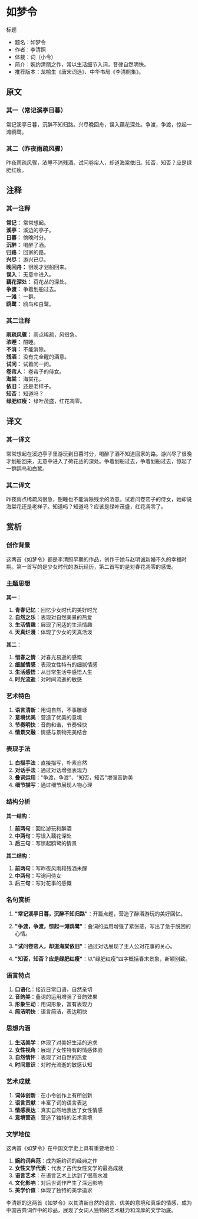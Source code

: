 <!--
 * @Author: ylmzfun ylmzfun@163.com
 * @Date: 2025-10-01 18:08:13
 * @LastEditors: ylmzfun ylmzfun@163.com
 * @LastEditTime: 2025-10-01 18:08:48
 * @FilePath: /诗词/诗词/词/如梦令.md
 * @Description: 这是默认设置,请设置`customMade`, 打开koroFileHeader查看配置 进行设置: https://github.com/OBKoro1/koro1FileHeader/wiki/%E9%85%8D%E7%BD%AE
-->

# 如梦令

标题
- 题名：如梦令
- 作者：李清照
- 体裁：词（小令）
- 简介：婉约清丽之作，常以生活细节入词，音律自然明快。
- 推荐版本：龙榆生《唐宋词选》、中华书局《李清照集》。

## 原文

### 其一（常记溪亭日暮）

常记溪亭日暮，沉醉不知归路。兴尽晚回舟，误入藕花深处。争渡，争渡，惊起一滩鸥鹭。

### 其二（昨夜雨疏风骤）

昨夜雨疏风骤，浓睡不消残酒。试问卷帘人，却道海棠依旧。知否，知否？应是绿肥红瘦。

## 注释

### 其一注释

**常记：** 常常想起。  
**溪亭：** 溪边的亭子。  
**日暮：** 傍晚时分。  
**沉醉：** 喝醉了酒。  
**归路：** 回家的路。  
**兴尽：** 游兴已尽。  
**晚回舟：** 很晚才划船回来。  
**误入：** 无意中进入。  
**藕花深处：** 荷花丛的深处。  
**争渡：** 争着划船过去。  
**一滩：** 一群。  
**鸥鹭：** 鸥鸟和白鹭。

### 其二注释

**雨疏风骤：** 雨点稀疏，风很急。  
**浓睡：** 酣睡。  
**不消：** 不能消除。  
**残酒：** 没有完全醒的酒意。  
**试问：** 试着问一问。  
**卷帘人：** 卷帘子的侍女。  
**海棠：** 海棠花。  
**依旧：** 还是老样子。  
**知否：** 知道吗？  
**绿肥红瘦：** 绿叶茂盛，红花凋零。

## 译文

### 其一译文

常常想起在溪边亭子里游玩到日暮时分，喝醉了酒不知道回家的路。游兴尽了很晚才划船回来，无意中进入了荷花丛的深处。争着划船过去，争着划船过去，惊起了一群鸥鸟和白鹭。

### 其二译文

昨夜雨点稀疏风很急，酣睡也不能消除残余的酒意。试着问卷帘子的侍女，她却说海棠花还是老样子。知道吗？知道吗？应该是绿叶茂盛，红花凋零了。

## 赏析

### 创作背景

这两首《如梦令》都是李清照早期的作品，创作于她与赵明诚新婚不久的幸福时期。第一首写的是少女时代的游玩经历，第二首写的是对春花凋零的感慨。

### 主题思想

**其一**：
1. **青春记忆**：回忆少女时代的美好时光
2. **自然之乐**：表现对自然美景的热爱
3. **生活情趣**：展现了闲适的生活情趣
4. **天真烂漫**：体现了少女的天真活泼

**其二**：
1. **惜春之情**：对春光易逝的感慨
2. **细腻情感**：表现女性特有的细腻情感
3. **生活感悟**：从日常生活中感悟人生
4. **时光流逝**：对时间流逝的敏感

### 艺术特色

1. **语言清新**：用词自然，不事雕琢
2. **意境优美**：营造了优美的意境
3. **节奏明快**：音韵和谐，节奏轻快
4. **情景交融**：情感与景物完美结合

### 表现手法

1. **白描手法**：直接描写，朴素自然
2. **对话手法**：通过对话增强表现力
3. **叠词运用**："争渡，争渡"、"知否，知否"增强音韵美
4. **细节描写**：通过细节展现人物心理

### 结构分析

**其一结构**：
1. **前两句**：回忆游玩和醉酒
2. **中两句**：写误入藕花深处
3. **后三句**：写惊起鸥鹭的情景

**其二结构**：
1. **前两句**：写昨夜风雨和残酒未醒
2. **中两句**：写询问侍女
3. **后三句**：写对花事的感慨

### 名句赏析

1. **"常记溪亭日暮，沉醉不知归路"**：开篇点题，营造了醉酒游玩的美好回忆。

2. **"争渡，争渡，惊起一滩鸥鹭"**：叠词的运用增强了紧张感，写出了急于脱困的心情。

3. **"试问卷帘人，却道海棠依旧"**：通过对话展现了主人公对花事的关心。

4. **"知否，知否？应是绿肥红瘦"**：以"绿肥红瘦"四字概括春末景象，新颖别致。

### 语言特点

1. **口语化**：接近日常口语，自然亲切
2. **音韵美**：叠词的运用增强了音韵效果
3. **形象生动**：用词形象，富有表现力
4. **简洁明快**：语言简洁，表达明快

### 思想内涵

1. **生活美学**：体现了对美好生活的追求
2. **女性视角**：展现了女性特有的情感体验
3. **自然情怀**：表现了对自然的热爱
4. **时间意识**：对时光流逝的敏感认知

### 艺术成就

1. **词体创新**：在小令创作上有所创新
2. **语言贡献**：丰富了词的语言表达
3. **情感表达**：真实自然地表达了女性情感
4. **意境营造**：营造了独特的艺术意境

### 文学地位

这两首《如梦令》在中国文学史上具有重要地位：

1. **婉约词典范**：成为婉约词的经典之作
2. **女性文学代表**：代表了古代女性文学的最高成就
3. **语言艺术**：在语言艺术上达到了很高水准
4. **文化影响**：对后世词作产生了深远影响
5. **美学价值**：体现了独特的美学追求

李清照的这两首《如梦令》以其清新自然的语言、优美的意境和真挚的情感，成为中国古典词作中的珍品，展现了女词人独特的艺术魅力和深厚的文学功底。
